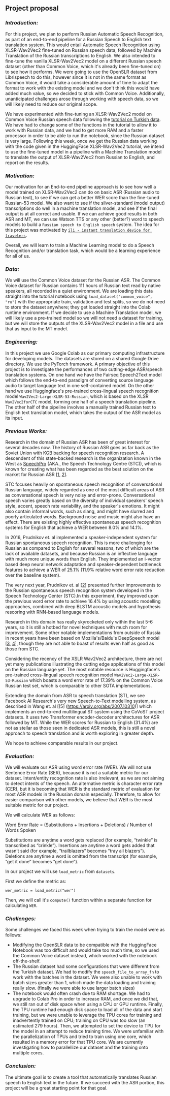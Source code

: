 ## Project proposal

### *Introduction:*

For this project, we plan to perform Russian Automatic Speech Recognition, as part of an end-to-end pipeline for a Russian Speech to English text translation system. This would entail Automatic Speech Recognition using XLSR-Wav2Vec2 fine-tuned on Russian speech data, followed by Machine Translation of the Russian transcriptions to English. We also intended to fine-tune the vanilla XLSR-Wav2Vec2 model on a different Russian speech dataset (other than Common Voice, which it's already been fine-tuned on) to see how it performs. We were going to use the OpenSLR dataset from Librispeech to do this, however since it is not in the same format as Common Voice, it would take a considerable amount of time to adapt the format to work with the existing model and we don't think this would have added much value, so we decided to stick with Common Voice. Additionally, unanticipated challenges arose through working with speech data, so we will likely need to reduce our original scope.

We have experimented with fine-tuning an XLSR-Wav2Vec2 model on Common Voice Russian speech data following the [tutorial on Turkish data](https://colab.research.google.com/github/patrickvonplaten/notebooks/blob/master/Fine_Tune_XLSR_Wav2Vec2_on_Turkish_ASR_with_%F0%9F%A4%97_Transformers.ipynb#scrollTo=ZJy7p04j78c3). We have had to change some of the functions in the tutorial to allow it to work with Russian data, and we had to get more RAM and a faster processor in order to be able to run the notebook, since the Russian dataset is very large. Following this week, once we get the Russian data working with the code given in the HuggingFace XLSR-Wav2Vec2 tutorial, we intend to use the fine-tuned model in a pipeline with a Machine Translation model to translate the output of XLSR-Wav2Vec2 from Russian to English, and report on the results.

### *Motivation:*

Our motivation for an End-to-end pipeline approach is to see how well a model trained on XLSR-Wav2Vec2 can do on basic ASR (Russian audio to Russian text), to see if we can get a better WER score than the fine-tuned Russian-53 model. We also want to see if the silver-standard (model output) transcriptions do well in a machine translation model, and see if the final output is at all correct and usable. If we can achieve good results in both ASR and MT, we can use Watson TTS or any other (better?) word to speech models to build a `Russian speech to English speech` system. The idea for this project was motivated by [`ili - instant translation device for travelers`](https://iamili.com/us/#:~:text=ili%20is%20made%20for%20your,ili%20to%20anywhere%20you%20want).

Overall, we will learn to train a Machine Learning model to do a Speech Recognition and/or translation task, which would be a learning experience for all of us.

### *Data:*

We will use the Common Voice dataset for the Russian ASR. The Common Voice dataset for Russian contains 111 hours of Russian text read by native speakers, all recorded in a quiet environment. We are loading this data straight into the tutorial notebook using `load_dataset("common_voice", "ru")` with the appropriate train, validation and test splits, so we do not need to store the dataset anywhere; they get loaded straight into the Colab runtime environment. If we decide to use a Machine Translation model, we will likely use a pre-trained model so we will not need a dataset for training, but we will store the outputs of the XLSR-Wav2Vec2 model in a file and use that as input to the MT model.

### *Engineering:*

In this project we use Google Colab as our primary computing infrastructure for developing models. The datasets are stored on a shared Google Drive directory. We use the PyTorch framework. A primary objective of this project is to investigate the performances of two cutting-edge ASR/speech translation systems. On one hand we have the Fairseq Speech2Text model which follows the end-to-end paradigm of converting source language audio to target language text in one self-contained model. On the other hand we use Huggingface's pre-trained cross-lingual speech recognition model `Wav2Vec2-Large-XLSR-53-Russian`, which is based on the XLSR `Wav2Vec2forCTC` model, forming one half of a speech translation pipeline. The other half of the pipeline involves a manually trained Russian text to English text translation model, which takes the output of the ASR model as its input.

### *Previous Works:*

Research in the domain of Russian ASR has been of great interest for several decades now. The history of Russian ASR goes as far back as the Soviet Union with KGB backing for speech recognition research. A descendent of this state-backed research is the organization known in the West as [SpeechPro](https://www.wikiwand.com/ru/%D0%A6%D0%B5%D0%BD%D1%82%D1%80_%D1%80%D0%B5%D1%87%D0%B5%D0%B2%D1%8B%D1%85_%D1%82%D0%B5%D1%85%D0%BD%D0%BE%D0%BB%D0%BE%D0%B3%D0%B8%D0%B9) (AKA., the Speech Technology Centre (STC)), which is known for creating what has been regarded as the best solution on the market for Russian ASR [[1](https://doi.org/10.1007/978-3-319-23132-7_29), [2](https://doi.org/10.1007/978-3-319-43958-7_13)].

STC focuses heavily on spontaneous speech recognition of conversational Russian language, widely regarded as one of the most difficult areas of ASR as conversational speech is very noisy and error-prone. Conversational speech varies greatly based on the diversity of individual speakers' speech style, accent, speech rate variability, and the speaker's emotions. It might also contain informal words, such as slang, and might have slurred and poorly articulated words. Background noise and music might also have an effect. There are existing highly effective spontaneous speech recognition systems for English that achieve a WER between 8.0% and 14.1%.

In 2016, Prudnikov et. al implemented a speaker-independent system for Russian spontaneous speech recognition. This is more challenging for Russian as compared to English for several reasons, two of which are the lack of available datasets, and because Russian is an inflective language with much more unique words than English. They implemented an i-vector based deep neural network adaptation and speaker-dependent bottleneck features to achieve a WER of 25.1% (11.9% relative word error rate reduction over the baseline system).

The very next year, Prudnikov et. al [[2](https://link.springer.com/chapter/10.1007%2F978-3-319-43958-7_13)] presented further improvements to the Russian spontaneous speech recognition system developed in the Speech Technology Center (STC).In this experiment, they improved upon the previous word error rate to achieve 16.4% by using acoustic modelling approaches, combined with deep BLSTM acoustic models and hypothesis rescoring with RNN-based language models.

Research in this domain has really skyrocketed only within the last 5-6 years, so it is still a hotbed for novel techniques with much room for improvement. Some other notable implementations from outside of Russia in recent years have been based on Mozilla's/Baidu's DeepSpeech model [[3](https://github.com/GeorgeFedoseev/DeepSpeech), [4](http://ceur-ws.org/Vol-2267/470-474-paper-90.pdf)], though they are not able to boast of results even half as good as those from STC.

Considering the recency of the XSLR Wav2Vec2 architecture, there are not yet many publications illustrating the cutting edge applications of this model on the Russian language yet. The most notable resource is Huggingface's pre-trained cross-lingual speech recognition model `Wav2Vec2-Large-XLSR-53-Russian` which boasts a word error rate of 17.39% on the Common Voice Russian test set, which is comparable to other SOTA implementations.

Extending the domain from ASR to speech translation (ST), we see Facebook AI Research's very new Speech-to-Text modelling system, as described in Wang et. al [[5] (https://arxiv.org/abs/2007.10310)] which implements an end-to-end multilingual ST system using the CoVoST project datasets. It uses two Transformer encoder-decoder architectures for ASR followed by MT. While the WER scores for Russian to English (31.4%) are not as stellar as those seen in dedicated ASR models, this is still a novel approach to speech translation and is worth exploring in greater depth.

We hope to achieve comparable results in our project.

### *Evaluation:*

We will evaluate our ASR using word error rate (WER). We will not use Sentence Error Rate (SER), because it is not a suitable metric for our dataset. Intent/entity recognition rate is also irrelevant, as we are not aiming to detect intents of the speech. An alternative metric is character error rate (CER), but it is becoming that WER is the standard metric of evaluation for most ASR models in the Russian domain especially. Therefore, to allow for easier comparison with other models, we believe that WER is the most suitable metric for our project.

We will calculate WER as follows: 

Word Error Rate = (Substitutions + Insertions + Deletions) / Number of Words Spoken

Substitutions are anytime a word gets replaced (for example, “twinkle” is transcribed as “crinkle”).
Insertions are anytime a word gets added that wasn’t said (for example, “trailblazers” becomes “tray all blazers”).
Deletions are anytime a word is omitted from the transcript (for example, “get it done” becomes “get done”).

In our project we will use `load_metric` from `datasets`. 

First we define the metric as:

`wer_metric = load_metric("wer")`

Then, we will call it's `compute()` function within a separate function for calculating `WER`.

### *Challenges:*

Some challenges we faced this week when trying to train the model were as follows:

- Modifying the OpenSLR data to be compatible with the HuggingFace Notebook was too difficult and would take too much time, so we used the Common Voice dataset instead, which worked with the notebook off-the-shelf.
- The Russian dataset had some configurations that were different from the Turkish dataset. We had to modify the `speech_file_to_array_fn` to work with the batches in the dataset. We were also unable to work with batch sizes greater than 1, which made the data loading and training really slow. (finally we were able to use larger batch sizes)
- The notebook would often crash due to RAM shortage. We had to upgrade to Colab Pro in order to increase RAM, and once we did that, we still ran out of disk space when using a CPU or GPU runtime. Finally, the TPU runtime had enough disk space to load all of the data and start training, but we were unable to leverage the TPU cores for training and inadvertently trained on CPU; training on CPU was too slow (an estimated 279 hours). Then, we attempted to set the device to TPU for the model in an attempt to reduce training time. We were unfamiliar with the parallelization of TPUs and tried to train using one core, which resulted in a memory error for that TPU core. We are currently investigating how to parallellize our dataset and the training onto multiple cores.

### *Conclusion:*

The ultimate goal is to create a tool that automatically translates Russian speech to English text in the future. If we succeed with the ASR portion, this project will be a great starting point for that goal.
